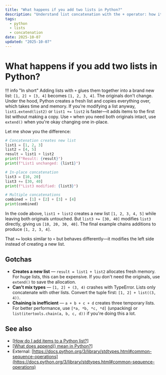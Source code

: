 ```yaml
---
title: "What happens if you add two lists in Python?"
description: "Understand list concatenation with the + operator: how it combines lists, performance implications, and alternatives."
tags:
  - python
  - lists
  - concatenation
date: 2025-10-07
updated: "2025-10-07"
---
```


# What happens if you add two lists in Python?

<!-- more -->

!!! info "In short"
    Adding lists with `+` glues them together into a brand new list: `[1, 2] + [3, 4]` becomes `[1, 2, 3, 4]`. The originals don't change. Under the hood, Python creates a fresh list and copies everything over, which takes time and memory. If you're modifying a list anyway, `list1.extend(list2)` or `list1 += list2` is faster—it adds items to the first list without making a copy. Use `+` when you need both originals intact, use `extend()` when you're okay changing one in-place.

Let me show you the difference:

```python
# Concatenation creates new list
list1 = [1, 2, 3]
list2 = [4, 5]
result = list1 + list2
print(f"Result: {result}")
print(f"List1 unchanged: {list1}")

# In-place concatenation
list3 = [10, 20]
list3 += [30, 40]
print(f"List3 modified: {list3}")

# Multiple concatenations
combined = [1] + [2] + [3] + [4]
print(combined)
```

In the code above, `list1 + list2` creates a new list `[1, 2, 3, 4, 5]` while leaving both originals untouched. But `list3 += [30, 40]` modifies `list3` directly, giving us `[10, 20, 30, 40]`. The final example chains additions to produce `[1, 2, 3, 4]`.

That `+=` looks similar to `+` but behaves differently—it modifies the left side instead of creating a new list.

## Gotchas

* **Creates a new list** — `result = list1 + list2` allocates fresh memory. For huge lists, this can be expensive. If you don't need the originals, use `extend()` to save the allocation.
* **Can't mix types** — `[1, 2] + (3, 4)` crashes with TypeError. Lists only concatenate with other lists. Convert the tuple first: `[1, 2] + list((3, 4))`.
* **Chaining is inefficient** — `a + b + c + d` creates three temporary lists. For better performance, use `[*a, *b, *c, *d]` (unpacking) or `list(itertools.chain(a, b, c, d))` if you're doing this a lot.

## See also

* [[How do I add items to a Python list?]](./how-to-add-items-to-list.md)
* [[What does append() mean in Python?]](./what-does-append-mean-in-python.md)
* External: [https://docs.python.org/3/library/stdtypes.html#common-sequence-operations](https://docs.python.org/3/library/stdtypes.html#common-sequence-operations)

<script type="application/ld+json">
{
  "@context": "https://schema.org",
  "@type": "FAQPage",
  "mainEntity": [{
    "@type": "Question",
    "name": "What happens if you add two lists in Python?",
    "acceptedAnswer": {
      "@type": "Answer",
      "text": "Adding lists with + glues them together into a brand new list: [1, 2] + [3, 4] becomes [1, 2, 3, 4]. The originals don't change. Under the hood, Python creates a fresh list and copies everything over, which takes time and memory. If you're modifying a list anyway, list1.extend(list2) or list1 += list2 is faster—it adds items to the first list without making a copy. Use + when you need both originals intact, use extend() when you're okay changing one in-place."
    }
  }]
}
</script>
